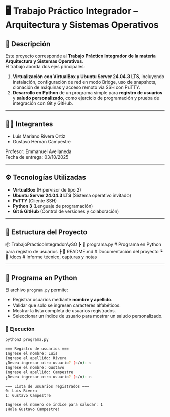 # 🖥️ Trabajo Práctico Integrador – Arquitectura y Sistemas Operativos

## 📌 Descripción
Este proyecto corresponde al **Trabajo Práctico Integrador de la materia Arquitectura y Sistemas Operativos**.  
El trabajo aborda dos ejes principales:

1. **Virtualización con VirtualBox y Ubuntu Server 24.04.3 LTS**, incluyendo instalación, configuración de red en modo Bridge, uso de snapshots, clonación de máquinas y acceso remoto vía SSH con PuTTY.  
2. **Desarrollo en Python** de un programa simple para **registro de usuarios** y **saludo personalizado**, como ejercicio de programación y prueba de integración con Git y GitHub.  

---

## 👨‍💻 Integrantes
- Luis Mariano Rivera Ortiz  
- Gustavo Hernan Campestre  

Profesor: Emmanuel Avellaneda  
Fecha de entrega: 03/10/2025  

---

## ⚙️ Tecnologías Utilizadas
- **VirtualBox** (Hipervisor de tipo 2)  
- **Ubuntu Server 24.04.3 LTS** (Sistema operativo invitado)  
- **PuTTY** (Cliente SSH)  
- **Python 3** (Lenguaje de programación)  
- **Git & GitHub** (Control de versiones y colaboración)  

---

## 📂 Estructura del Proyecto
📦 TrabajoPracticoIntegradorAySO
┣ 📜 programa.py # Programa en Python para registro de usuarios
┣ 📜 README.md # Documentación del proyecto
┗ 📂 /docs # Informe técnico, capturas y notas

---

## 🐍 Programa en Python
El archivo `program.py` permite:
- Registrar usuarios mediante **nombre y apellido**.  
- Validar que solo se ingresen caracteres alfabéticos.  
- Mostrar la lista completa de usuarios registrados.  
- Seleccionar un índice de usuario para mostrar un saludo personalizado.  

### 🔧 Ejecución
```bash
python3 programa.py

=== Registro de usuarios ===
Ingrese el nombre: Luis
Ingrese el apellido: Rivera
¿Desea ingresar otro usuario? (s/n): s
Ingrese el nombre: Gustavo
Ingrese el apellido: Campestre
¿Desea ingresar otro usuario? (s/n): n

=== Lista de usuarios registrados ===
0: Luis Rivera
1: Gustavo Campestre

Ingrese el número de índice para saludar: 1
¡Hola Gustavo Campestre!


